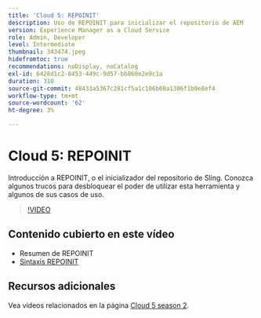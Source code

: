 ```yaml
---
title: 'Cloud 5: REPOINIT'
description: Uso de REPOINIT para inicializar el repositorio de AEM
version: Experience Manager as a Cloud Service
role: Admin, Developer
level: Intermediate
thumbnail: 343474.jpeg
hidefromtoc: true
recommendations: noDisplay, noCatalog
exl-id: 6428d1c2-8453-449c-9d57-bb860e2e9c1a
duration: 310
source-git-commit: 48433a5367c281cf5a1c106b08a1306f1b0e8ef4
workflow-type: tm+mt
source-wordcount: '62'
ht-degree: 3%

---
```


# Cloud 5: REPOINIT

Introducción a REPOINIT, o el inicializador del repositorio de Sling. Conozca algunos trucos para desbloquear el poder de utilizar esta herramienta y algunos de sus casos de uso.

>[!VIDEO](https://video.tv.adobe.com/v/343474?quality=12&learn=on)

## Contenido cubierto en este vídeo

+ Resumen de REPOINIT
+ [Sintaxis REPOINIT](https://sling.apache.org/documentation/bundles/repository-initialization.html#appendix-a-repoinit-syntax-parser-test-scenarios-1)

## Recursos adicionales

Vea vídeos relacionados en la página [Cloud 5 season 2](../cloud5-season-2.md).
